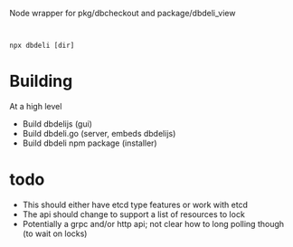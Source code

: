 Node wrapper for pkg/dbcheckout and package/dbdeli_view

```


npx dbdeli [dir]
```

# Building
At a high level
* Build dbdelijs (gui)
* Build dbdeli.go (server, embeds dbdelijs)
* Build dbdeli npm package (installer)

# todo
* This should either have etcd type features or work with etcd
* The api should change to support a list of resources to lock
* Potentially a grpc and/or http api; not clear how to long polling though (to wait on locks)